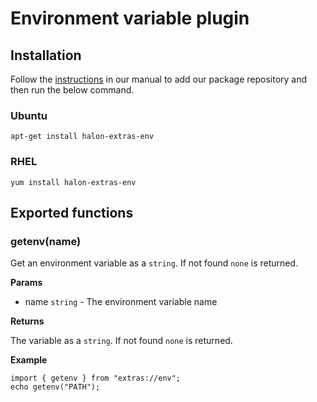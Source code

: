 # Environment variable plugin

## Installation

Follow the [instructions](https://docs.halon.io/manual/comp_install.html#installation) in our manual to add our package repository and then run the below command.

### Ubuntu

```
apt-get install halon-extras-env
```

### RHEL

```
yum install halon-extras-env
```

## Exported functions

### getenv(name)

Get an environment variable as a `string`. If not found `none` is returned.

**Params**

- name `string` - The environment variable name

**Returns**

The variable as a `string`. If not found `none` is returned.

**Example**

```
import { getenv } from "extras://env";
echo getenv("PATH");
```
